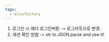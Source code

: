 ```yaml
---
tags:
  - alza/history
---
```


1. 로그인 시 헤더 로그인버튼 -> 로그아웃으로 변경.
2. 세션 확인 방법 -> str to JSON.parse and use it!